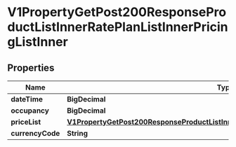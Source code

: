 

# V1PropertyGetPost200ResponseProductListInnerRatePlanListInnerPricingListInner


## Properties

| Name | Type | Description | Notes |
|------------ | ------------- | ------------- | -------------|
|**dateTime** | **BigDecimal** |  |  [optional] |
|**occupancy** | **BigDecimal** |  |  [optional] |
|**priceList** | [**V1PropertyGetPost200ResponseProductListInnerRatePlanListInnerPricingListInnerPriceList**](V1PropertyGetPost200ResponseProductListInnerRatePlanListInnerPricingListInnerPriceList.md) |  |  [optional] |
|**currencyCode** | **String** |  |  [optional] |



